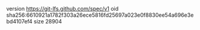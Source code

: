 version https://git-lfs.github.com/spec/v1
oid sha256:6610921a1782f303a26ece5816fd25697a023e0f8830ee54a696e3ebd4107ef4
size 28904

